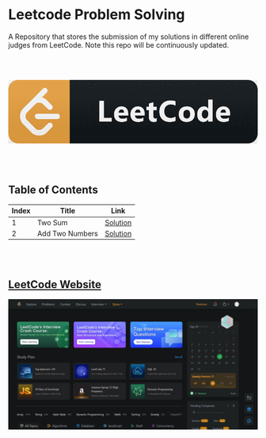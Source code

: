 # Leetcode Problem Solving
A Repository that stores the submission of my solutions in different online judges from LeetCode. Note this repo will be continuously updated.


</br></br>

![alt text](https://github.com/shahriar-rahman/Leetcode-Problem-Solving/blob/main/img/LeetCodeLogo.png)

</br></br>

## Table of Contents
| Index | Title | Link |
|--|--|--|
| 1 | Two Sum | [Solution](https://github.com/shahriar-rahman/Leetcode-Problem-Solving/blob/main/src/1_Two_Sum.py) |
| 2 | Add Two Numbers | [Solution](https://github.com/shahriar-rahman/Leetcode-Problem-Solving/blob/main/src/2_Add_Two_Numbers.py) |

</br></br>
## [LeetCode Website](https://leetcode.com/problemset/all/)
![alt text](https://github.com/shahriar-rahman/Leetcode-Problem-Solving/blob/main/img/leetcode_website.JPG)

</br>
